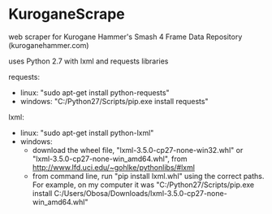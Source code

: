 # KuroganeScrape
web scraper for Kurogane Hammer's Smash 4 Frame Data Repository (kuroganehammer.com)

uses Python 2.7 with lxml and requests libraries

requests:
   * linux: "sudo apt-get install python-requests"
   * windows: "C:/Python27/Scripts/pip.exe install requests"

lxml:
   * linux: "sudo apt-get install python-lxml" 
   * windows: 
      - download the wheel file, "lxml-3.5.0-cp27-none-win32.whl" or "lxml-3.5.0-cp27-none-win_amd64.whl", from http://www.lfd.uci.edu/~gohlke/pythonlibs/#lxml
      - from command line, run "pip install lxml.whl" using the correct paths. For example, on my computer it was "C:/Python27/Scripts/pip.exe install C:/Users/Obosa/Downloads/lxml-3.5.0-cp27-none-win_amd64.whl"
